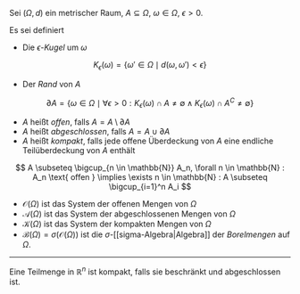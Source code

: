 Sei $(\Omega, d)$ ein metrischer Raum, $A \subseteq \Omega$, $\omega \in \Omega$, $\epsilon \gt 0$.

Es sei definiert
- Die *$\epsilon$-Kugel* um $\omega$

$$
	K_\epsilon(\omega) = \{ \omega' \in \Omega \mid d(\omega, \omega') \lt \epsilon \}
$$

- Der *Rand* von $A$

$$
	\partial A = \{ \omega \in \Omega \mid \forall \epsilon \gt 0 : K_\epsilon(\omega) \cap A \ne \emptyset \land K_\epsilon(\omega) \cap A^C \ne \emptyset \}
$$

- $A$ heißt *offen*, falls $A = A \setminus \partial A$
- $A$ heißt *abgeschlossen*, falls $A = A \cup \partial A$
- $A$ heißt *kompakt*, falls jede offene Überdeckung von $A$ eine endliche Teilüberdeckung von $A$ enthält

$$
	A \subseteq \bigcup_{n \in \mathbb{N}} A_n, \forall n \in \mathbb{N} : A_n \text{ offen } \implies \exists n \in \mathbb{N} : A \subseteq \bigcup_{i=1}^n A_i
$$

- $\mathcal{O}(\Omega)$ ist das System der offenen Mengen von $\Omega$
- $\mathcal{A}(\Omega)$ ist das System der abgeschlossenen Mengen von $\Omega$
- $\mathcal{K}(\Omega)$ ist das System der kompakten Mengen von $\Omega$
- $\mathcal{B}(\Omega) = \sigma(\mathcal{O}(\Omega))$ ist die $\sigma$-[[sigma-Algebra|Algebra]] der *Borelmengen* auf $\Omega$.

---

Eine Teilmenge in $\mathbb{R}^n$ ist kompakt, falls sie beschränkt und abgeschlossen ist.